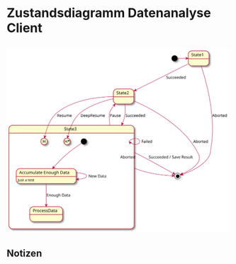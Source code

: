 # Zustandsdiagramm Datenanalyse Client

![Zustandsdiagramm](zustand-analyseclient.svg)
---
## Notizen
